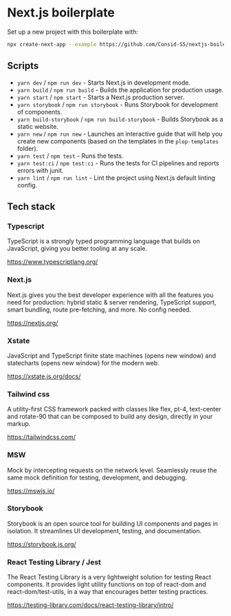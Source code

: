 # Next.js boilerplate

Set up a new project with this boilerplate with:

```sh
npx create-next-app --example https://github.com/Consid-S5/nextjs-boilerplate
```

## Scripts

- `yarn dev` / `npm run dev` - Starts Next.js in development mode.
- `yarn build` / `npm run build` - Builds the application for production usage.
- `yarn start` / `npm start` - Starts a Next.js production server.
- `yarn storybook` / `npm run storybook` - Runs Storybook for development of components.
- `yarn build-storybook` / `npm run build-storybook` - Builds Storybook as a static website.
- `yarn new` / `npm run new` - Launches an interactive guide that will help you create new components (based on the templates in the `plop-templates` folder).
- `yarn test` / `npm test` - Runs the tests.
- `yarn test:ci` / `npm test:ci` - Runs the tests for CI pipelines and reports errors with junit.
- `yarn lint` / `npm run lint` - Lint the project using Next.js default linting config.

## Tech stack

### Typescript 

TypeScript is a strongly typed programming language that builds on JavaScript, giving you better tooling at any scale.

https://www.typescriptlang.org/

### Next.js

Next.js gives you the best developer experience with all the features you need for production: hybrid static & server rendering, TypeScript support, smart bundling, route pre-fetching, and more. No config needed.

https://nextjs.org/

### Xstate

JavaScript and TypeScript finite state machines (opens new window) and statecharts (opens new window) for the modern web.

https://xstate.js.org/docs/

### Tailwind css

A utility-first CSS framework packed with classes like flex, pt-4, text-center and rotate-90 that can be composed to build any design, directly in your markup.

https://tailwindcss.com/

### MSW 

Mock by intercepting requests on the network level. Seamlessly reuse the same mock definition for testing, development, and debugging.

https://mswjs.io/

### Storybook 

Storybook is an open source tool for building UI components and pages in isolation. It streamlines UI development, testing, and documentation.

https://storybook.js.org/

### React Testing Library / Jest

The React Testing Library is a very lightweight solution for testing React components. It provides light utility functions on top of react-dom and react-dom/test-utils, in a way that encourages better testing practices.

https://testing-library.com/docs/react-testing-library/intro/
